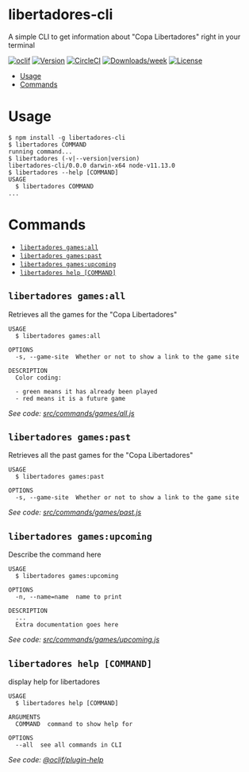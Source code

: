 libertadores-cli
================

A simple CLI to get information about &#34;Copa Libertadores&#34; right in your terminal

[![oclif](https://img.shields.io/badge/cli-oclif-brightgreen.svg)](https://oclif.io)
[![Version](https://img.shields.io/npm/v/libertadores-cli.svg)](https://npmjs.org/package/libertadores-cli)
[![CircleCI](https://circleci.com/gh/streaver/libertadores-cli/tree/master.svg?style=shield)](https://circleci.com/gh/streaver/libertadores-cli/tree/master)
[![Downloads/week](https://img.shields.io/npm/dw/libertadores-cli.svg)](https://npmjs.org/package/libertadores-cli)
[![License](https://img.shields.io/npm/l/libertadores-cli.svg)](https://github.com/streaver/libertadores-cli/blob/master/package.json)

<!-- toc -->
* [Usage](#usage)
* [Commands](#commands)
<!-- tocstop -->
# Usage
<!-- usage -->
```sh-session
$ npm install -g libertadores-cli
$ libertadores COMMAND
running command...
$ libertadores (-v|--version|version)
libertadores-cli/0.0.0 darwin-x64 node-v11.13.0
$ libertadores --help [COMMAND]
USAGE
  $ libertadores COMMAND
...
```
<!-- usagestop -->
# Commands
<!-- commands -->
* [`libertadores games:all`](#libertadores-gamesall)
* [`libertadores games:past`](#libertadores-gamespast)
* [`libertadores games:upcoming`](#libertadores-gamesupcoming)
* [`libertadores help [COMMAND]`](#libertadores-help-command)

## `libertadores games:all`

Retrieves all the games for the "Copa Libertadores"

```
USAGE
  $ libertadores games:all

OPTIONS
  -s, --game-site  Whether or not to show a link to the game site

DESCRIPTION
  Color coding:

  - green means it has already been played
  - red means it is a future game
```

_See code: [src/commands/games/all.js](https://github.com/streaver/libertadores-cli/blob/v0.0.0/src/commands/games/all.js)_

## `libertadores games:past`

Retrieves all the past games for the "Copa Libertadores"

```
USAGE
  $ libertadores games:past

OPTIONS
  -s, --game-site  Whether or not to show a link to the game site
```

_See code: [src/commands/games/past.js](https://github.com/streaver/libertadores-cli/blob/v0.0.0/src/commands/games/past.js)_

## `libertadores games:upcoming`

Describe the command here

```
USAGE
  $ libertadores games:upcoming

OPTIONS
  -n, --name=name  name to print

DESCRIPTION
  ...
  Extra documentation goes here
```

_See code: [src/commands/games/upcoming.js](https://github.com/streaver/libertadores-cli/blob/v0.0.0/src/commands/games/upcoming.js)_

## `libertadores help [COMMAND]`

display help for libertadores

```
USAGE
  $ libertadores help [COMMAND]

ARGUMENTS
  COMMAND  command to show help for

OPTIONS
  --all  see all commands in CLI
```

_See code: [@oclif/plugin-help](https://github.com/oclif/plugin-help/blob/v2.1.6/src/commands/help.ts)_
<!-- commandsstop -->
